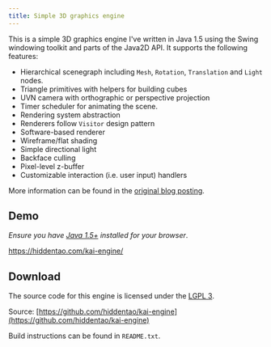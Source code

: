 ```yaml
---
title: Simple 3D graphics engine
---
```


This is a simple 3D graphics engine I've written in Java 1.5 using the Swing windowing toolkit and parts of the Java2D API. It supports the following features:

* Hierarchical scenegraph including `Mesh`, `Rotation`, `Translation` and `Light` nodes.  
* Triangle primitives with helpers for building cubes  
* UVN camera with orthographic or perspective projection  
* Timer scheduler for animating the scene.  
* Rendering system abstraction  
* Renderers follow `Visitor` design pattern  
* Software-based renderer  
* Wireframe/flat shading  
* Simple directional light  
* Backface culling  
* Pixel-level z-buffer  
* Customizable interaction (i.e. user input) handlers

More information can be found in the [original blog posting](/archives/2010/01/20/3d-demo/).

## Demo

_Ensure you have [Java 1.5+](https://java.com/en/download/help/enable_browser.xml) installed for your browser_.

https://hiddentao.com/kai-engine/

## Download

The source code for this engine is licensed under the [LGPL 3](http://www.gnu.org/copyleft/lesser.html "GNU Lesser General Public License").

Source: [https://github.com/hiddentao/kai-engine](https://github.com/hiddentao/kai-engine)

Build instructions can be found in `README.txt`.
